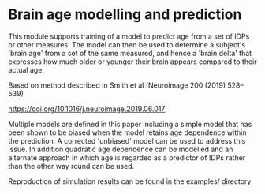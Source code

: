 # Brain age modelling and prediction

This module supports training of a model to predict age from a set of IDPs or
other measures. The model can then be used to determine a subject's 'brain age'
from a set of the same measured, and hence a 'brain delta' that expresses
how much older or younger their brain appears compared to their actual age.

Based on method described in Smith et al (Neuroimage 200 (2019) 528–539)

https://doi.org/10.1016/j.neuroimage.2019.06.017

Multiple models are defined in this paper including a simple model that has been
shown to be biased when the model retains age dependence within the prediction.
A corrected 'unbiased' model can be used to address this issue. In addition
quadratic age dependence can be modelled and an alternate approach in which
age is regarded as a predictor of IDPs rather than the other way round can
be used.

Reproduction of simulation results can be found in the examples/ directory
